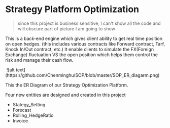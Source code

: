 # Strategy Platform Optimization
> since this project is business sensitive, I can't show all the code and will obscure part of picture I am going to show

This is a back-end engine which gives client ability to get real time position on open hedges. (this includes various contracts like Forward contract, Tarf, Knock In/Out contract, etc.) It enable clients to simulate the FX(Foreign Exchange) fluctuation VS the open position which helps them control the risk and manage their cash flow.

<img scr = "../SOP_ER_diagram.png">
![alt text](https://github.com/Chenminghu/SOP/blob/master/SOP_ER_diagarm.png)

This the ER Diagram of our Strategy Optimization Platform.

Four new entities are designed and created in this project
- Stategy_Setting
- Forecast
- Rolling_HedgeRatio
- Invoice
